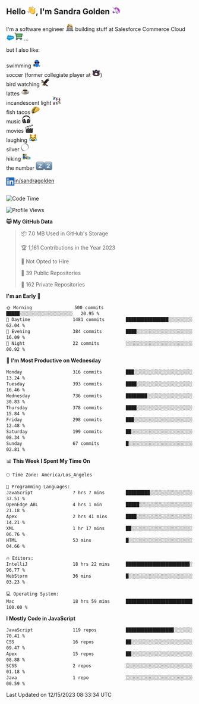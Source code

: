 ## Hello <img src="./static/emoji/wave.png" width="22" />, I'm Sandra Golden <img src="./static/emoji/unicorn-face.png" width="22" />

I'm a software engineer <img src="./static/emoji/female-technologist.png" width="22" /> building stuff at Salesforce Commerce Cloud <img src="./static/emoji/salesforce.png" width="22" /><img src="./static/emoji/commerce-cloud.png" width="22" />&nbsp;...

but I also like:<br/><br/>
swimming <img alt="swimming" src="./static/emoji/keep-swimming.png" width="22" /><br/>
soccer  (former collegiate player at <img src="./static/emoji/auburn.png" width="22" />)<br/>
bird watching <img src="./static/emoji/eagle.png" width="22" /><br/>
lattes <img src="./static/emoji/coffee.png" width="22" /><br/>
incandescent light <img src="./static/emoji/lights.png" width="22" /><br/>
fish tacos <img src="./static/emoji/taco.png" width="22" /><br/>
music <img src="./static/emoji/headphones.png" width="22" /><br/>
movies <img src="./static/emoji/movie-clapper.png" width="22" /><br/>
laughing <img src="./static/emoji/joy-cat.png" width="22" /><br/>
silver <img src="./static/emoji/silver-hoop.png" width="22" /><br/>
hiking <img src="./static/emoji/hiker.png" width="22" /><br/>
the number <img src="./static/emoji/two.png" width="22" /><img src="./static/emoji/two.png" width="22" />
<br/><br/>
<img align="left" alt="Sandra Golden | LinkedIn" width="22px" src="./static/emoji/linkedin.png" /> <a href="https://www.linkedin.com/in/sandragolden/">in/sandragolden</a>
<br/><br/>
<!--START_SECTION:waka-->
![Code Time](http://img.shields.io/badge/Code%20Time-52%20hrs%2039%20mins-blue)

![Profile Views](http://img.shields.io/badge/Profile%20Views-302-blue)

**🐱 My GitHub Data** 

> 📦 7.0 MB Used in GitHub's Storage 
 > 
> 🏆 1,161 Contributions in the Year 2023
 > 
> 🚫 Not Opted to Hire
 > 
> 📜 39 Public Repositories 
 > 
> 🔑 162 Private Repositories 
 > 
**I'm an Early 🐤** 

```text
🌞 Morning                500 commits         █████░░░░░░░░░░░░░░░░░░░░   20.95 % 
🌆 Daytime                1481 commits        ████████████████░░░░░░░░░   62.04 % 
🌃 Evening                384 commits         ████░░░░░░░░░░░░░░░░░░░░░   16.09 % 
🌙 Night                  22 commits          ░░░░░░░░░░░░░░░░░░░░░░░░░   00.92 % 
```
📅 **I'm Most Productive on Wednesday** 

```text
Monday                   316 commits         ███░░░░░░░░░░░░░░░░░░░░░░   13.24 % 
Tuesday                  393 commits         ████░░░░░░░░░░░░░░░░░░░░░   16.46 % 
Wednesday                736 commits         ████████░░░░░░░░░░░░░░░░░   30.83 % 
Thursday                 378 commits         ████░░░░░░░░░░░░░░░░░░░░░   15.84 % 
Friday                   298 commits         ███░░░░░░░░░░░░░░░░░░░░░░   12.48 % 
Saturday                 199 commits         ██░░░░░░░░░░░░░░░░░░░░░░░   08.34 % 
Sunday                   67 commits          █░░░░░░░░░░░░░░░░░░░░░░░░   02.81 % 
```


📊 **This Week I Spent My Time On** 

```text
🕑︎ Time Zone: America/Los_Angeles

💬 Programming Languages: 
JavaScript               7 hrs 7 mins        █████████░░░░░░░░░░░░░░░░   37.51 % 
OpenEdge ABL             4 hrs 1 min         █████░░░░░░░░░░░░░░░░░░░░   21.18 % 
Apex                     2 hrs 41 mins       ████░░░░░░░░░░░░░░░░░░░░░   14.21 % 
XML                      1 hr 17 mins        ██░░░░░░░░░░░░░░░░░░░░░░░   06.76 % 
HTML                     53 mins             █░░░░░░░░░░░░░░░░░░░░░░░░   04.66 % 

🔥 Editors: 
IntelliJ                 18 hrs 22 mins      ████████████████████████░   96.77 % 
WebStorm                 36 mins             █░░░░░░░░░░░░░░░░░░░░░░░░   03.23 % 

💻 Operating System: 
Mac                      18 hrs 59 mins      █████████████████████████   100.00 % 
```

**I Mostly Code in JavaScript** 

```text
JavaScript               119 repos           ██████████████████░░░░░░░   70.41 % 
CSS                      16 repos            ██░░░░░░░░░░░░░░░░░░░░░░░   09.47 % 
Apex                     15 repos            ██░░░░░░░░░░░░░░░░░░░░░░░   08.88 % 
SCSS                     2 repos             ░░░░░░░░░░░░░░░░░░░░░░░░░   01.18 % 
Java                     1 repo              ░░░░░░░░░░░░░░░░░░░░░░░░░   00.59 % 
```




 Last Updated on 12/15/2023 08:33:34 UTC
<!--END_SECTION:waka-->
